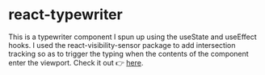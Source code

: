# react-typewriter

 This is a typewriter component I spun up using the useState and useEffect hooks. I used the react-visibility-sensor package to add intersection tracking so as to trigger the typing when the contents of the component enter the viewport. Check it out 👉 [here](https://romansenin.github.io/react-typewriter/).